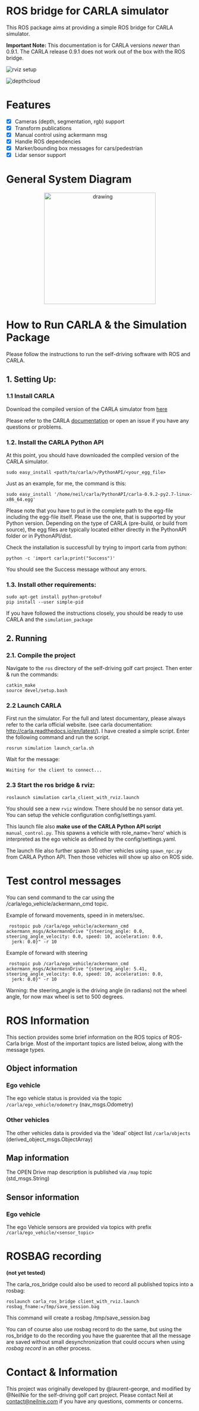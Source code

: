 
# ROS bridge for CARLA simulator

This ROS package aims at providing a simple ROS bridge for CARLA simulator.

__Important Note:__
This documentation is for CARLA versions *newer* than 0.9.1. The CARLA release 0.9.1
does not work out of the box with the ROS bridge.

![rviz setup](./assets/simulator-1.png "rviz")

![depthcloud](./assets/simulator-2.png "depthcloud")

# Features

- [x] Cameras (depth, segmentation, rgb) support
- [x] Transform publications
- [x] Manual control using ackermann msg
- [x] Handle ROS dependencies
- [x] Marker/bounding box messages for cars/pedestrian
- [x] Lidar sensor support

# General System Diagram

<center>
<img src="./assets/self-driving-golf-cart-flow-chart-sim.jpg" alt="drawing" width="300"/>
</center>

# How to Run CARLA & the Simulation Package

Please follow the instructions to run the self-driving software with ROS and CARLA.

## 1. Setting Up:

### 1.1 Install CARLA

Download the compiled version of the CARLA simulator from [here](https://github.com/carla-simulator/carla/releases)

Please refer to the CARLA [documentation](https://carla.readthedocs.io/en/latest/getting_started/) or open an issue if you have any questions or problems. 

### 1.2. Install the CARLA Python API

At this point, you should have downloaded the compiled version of the CARLA simulator. 

    sudo easy_install <path/to/carla/>/PythonAPI/<your_egg_file>

Just as an example, for me, the command is this:

	sudo easy_install '/home/neil/carla/PythonAPI/carla-0.9.2-py2.7-linux-x86_64.egg'

Please note that you have to put in the complete path to the egg-file including the egg-file itself. Please use the one, that is supported by your Python version. Depending on the type of CARLA (pre-build, or build from source), the egg files are typically located either directly in the PythonAPI folder or in PythonAPI/dist.

Check the installation is successfull by trying to import carla from python:

    python -c 'import carla;print("Success")'

You should see the Success message without any errors.

### 1.3. Install other requirements:

    sudo apt-get install python-protobuf
    pip install --user simple-pid

If you have followed the instructions closely, you should be ready to use CARLA and the `simulation_package`

## 2. Running

### 2.1. Compile the project

Navigate to the  `ros` directory of the self-driving golf cart project. Then enter & run the commands:

    catkin_make
    source devel/setup.bash

### 2.2 Launch CARLA

First run the simulator. For the full and latest documentary, please always refer to the carla official website. (see carla documentation: http://carla.readthedocs.io/en/latest/). I have created a simple script. Enter the following command and run the script.

    rosrun simulation launch_carla.sh 

Wait for the message:

    Waiting for the client to connect...

### 2.3 Start the ros bridge & rviz:

    roslaunch simulation carla_client_with_rviz.launch

You should see a new `rviz` window. There should be no sensor data yet.  You can setup the vehicle configuration config/settings.yaml.

This launch file also  __make use of the CARLA Python API script__ `manual_control.py`.
This spawns a vehicle with role_name='hero' which is interpreted as the ego
vehicle as defined by the config/settings.yaml.

The launch file also further spawn 30 other vehicles using `spawn_npc.py` from CARLA Python API.
Then those vehicles will show up also on ROS side.

# Test control messages
You can send command to the car using the /carla/ego_vehicle/ackermann_cmd topic.

Example of forward movements, speed in in meters/sec.

     rostopic pub /carla/ego_vehicle/ackermann_cmd ackermann_msgs/AckermannDrive "{steering_angle: 0.0, steering_angle_velocity: 0.0, speed: 10, acceleration: 0.0,
      jerk: 0.0}" -r 10

Example of forward with steering

     rostopic pub /carla/ego_vehicle/ackermann_cmd ackermann_msgs/AckermannDrive "{steering_angle: 5.41, steering_angle_velocity: 0.0, speed: 10, acceleration: 0.0,
      jerk: 0.0}" -r 10

  Warning: the steering_angle is the driving angle (in radians) not the wheel angle, for now max wheel is set to 500 degrees.

# ROS Information

This section provides some brief information on the ROS topics of ROS-Carla brige. Most of the important topics are listed below, along with the message types.

## Object information

### Ego vehicle

The ego vehicle status is provided via the topic `/carla/ego_vehicle/odometry` (nav_msgs.Odometry)

### Other vehicles

The other vehicles data is provided via the 'ideal' object list `/carla/objects` (derived_object_msgs.ObjectArray)

## Map information

The OPEN Drive map description is published via `/map` topic (std_msgs.String)

## Sensor information

### Ego vehicle
The ego Vehicle sensors are provided via topics with prefix `/carla/ego_vehicle/<sensor_topic>`

# ROSBAG recording
__(not yet tested)__

The carla_ros_bridge could also be used to record all published topics into a rosbag:

    roslaunch carla_ros_bridge client_with_rviz.launch rosbag_fname:=/tmp/save_session.bag

This command will create a rosbag /tmp/save_session.bag

You can of course also use rosbag record to do the same, but using the ros_bridge to do the recording you have the guarentee that all the message are saved without small desynchronization that could occurs when using *rosbag record* in an other process.

# Contact & Information

This project was originally developed by @laurent-george, and modified by @NeilNie for the self-driving golf cart project. Please contact Neil at contact@neilnie.com if you have any questions, comments or concerns.

